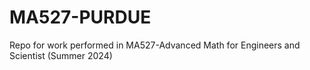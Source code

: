 # MA527-PURDUE
Repo for work performed in MA527-Advanced Math for Engineers and Scientist (Summer 2024)
